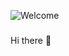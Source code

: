 
![Welcome](https://github.com/sohailshaik20/sohailshaik20/assets/89057617/a155dff8-bcd8-4b4f-b295-32648d268e7d)


### 
Hi there 👋

<!--
**sohailshaik20/sohailshaik20** is a ✨ _special_ ✨ repository because its `README.md` (this file) appears on your GitHub profile.

Here are some ideas to get you started:

- 🔭 I’m currently working on ...
- 🌱 I’m currently learning ...
- 👯 I’m looking to collaborate on ...
- 🤔 I’m looking for help with ...
- 💬 Ask me about ...
- 📫 How to reach me: ...
- 😄 Pronouns: ...
- ⚡ Fun fact: ...
-->
